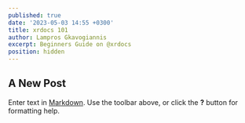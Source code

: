 ```yaml
---
published: true
date: '2023-05-03 14:55 +0300'
title: xrdocs 101
author: Lampros Gkavogiannis
excerpt: Beginners Guide on @xrdocs
position: hidden
---
```

## A New Post

Enter text in [Markdown](http://daringfireball.net/projects/markdown/). Use the toolbar above, or click the **?** button for formatting help.
